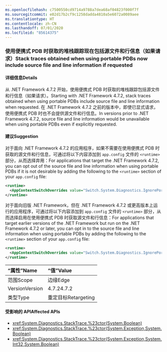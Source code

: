 ```yaml
---
ms.openlocfilehash: c7500550cd9714a9788a7dea68af04823f000f7f
ms.sourcegitcommit: e02d17b2cf9c1258dadda4810a5e6072a0089aee
ms.translationtype: HT
ms.contentlocale: zh-CN
ms.lasthandoff: 07/01/2020
ms.locfileid: "85614375"
---
```

### <a name="stack-traces-obtained-when-using-portable-pdbs-now-include-source-file-and-line-information-if-requested"></a><span data-ttu-id="8151d-101">使用便携式 PDB 时获取的堆栈跟踪现在包括源文件和行信息（如果请求）</span><span class="sxs-lookup"><span data-stu-id="8151d-101">Stack traces obtained when using portable PDBs now include source file and line information if requested</span></span>

#### <a name="details"></a><span data-ttu-id="8151d-102">详细信息</span><span class="sxs-lookup"><span data-stu-id="8151d-102">Details</span></span>

<span data-ttu-id="8151d-103">从 .NET Framework 4.7.2 开始，使用便携式 PDB 时获取的堆栈跟踪包括源文件和行信息（如果请求）。</span><span class="sxs-lookup"><span data-stu-id="8151d-103">Starting with .NET Framework 4.7.2, stack traces obtained when using portable PDBs include source file and line information when requested.</span></span> <span data-ttu-id="8151d-104">在 .NET Framework 4.7.2 之前的版本中，即使已显式请求，使用便携式 PDB 时也不会提供源文件和行信息。</span><span class="sxs-lookup"><span data-stu-id="8151d-104">In versions prior to .NET Framework 4.7.2, source file and line information would be unavailable when using portable PDBs even if explicitly requested.</span></span>

#### <a name="suggestion"></a><span data-ttu-id="8151d-105">建议</span><span class="sxs-lookup"><span data-stu-id="8151d-105">Suggestion</span></span>

<span data-ttu-id="8151d-106">对于面向 .NET Framework 4.7.2 的应用程序，如果不需要在使用便携式 PDB 时获取的源文件和行信息，可通过将以下内容添加到 `app.config` 文件的 `<runtime>` 部分，从而选择弃用：</span><span class="sxs-lookup"><span data-stu-id="8151d-106">For applications that target the .NET Framework 4.7.2, you can opt out of the source file and line information when using portable PDBs if it is not desirable by adding the following to the `<runtime>` section of your `app.config` file:</span></span>

```xml
<runtime>
  <AppContextSwitchOverrides value="Switch.System.Diagnostics.IgnorePortablePDBsInStackTraces=true" />
</runtime>
```

<span data-ttu-id="8151d-107">对于面向旧版 .NET Framework，但在 .NET Framework 4.7.2 或更高版本上运行的应用程序，可通过将以下内容添加到 `app.config` 文件的 `<runtime>` 部分，从而选择启用在使用便携式 PDB 时获取源文件和行信息：</span><span class="sxs-lookup"><span data-stu-id="8151d-107">For applications that target earlier versions of the .NET Framework but run on the .NET Framework 4.7.2 or later, you can opt in to the source file and line information when using portable PDBs by adding the following to the `<runtime>` section of your `app.config` file:</span></span>

```xml
<runtime>
  <AppContextSwitchOverrides value="Switch.System.Diagnostics.IgnorePortablePDBsInStackTraces=false" />
</runtime>
```

| <span data-ttu-id="8151d-108">“属性”</span><span class="sxs-lookup"><span data-stu-id="8151d-108">Name</span></span>    | <span data-ttu-id="8151d-109">“值”</span><span class="sxs-lookup"><span data-stu-id="8151d-109">Value</span></span>       |
|:--------|:------------|
| <span data-ttu-id="8151d-110">范围</span><span class="sxs-lookup"><span data-stu-id="8151d-110">Scope</span></span>   | <span data-ttu-id="8151d-111">边缘</span><span class="sxs-lookup"><span data-stu-id="8151d-111">Edge</span></span>        |
| <span data-ttu-id="8151d-112">Version</span><span class="sxs-lookup"><span data-stu-id="8151d-112">Version</span></span> | <span data-ttu-id="8151d-113">4.7.2</span><span class="sxs-lookup"><span data-stu-id="8151d-113">4.7.2</span></span>       |
| <span data-ttu-id="8151d-114">类型</span><span class="sxs-lookup"><span data-stu-id="8151d-114">Type</span></span>    | <span data-ttu-id="8151d-115">重定目标</span><span class="sxs-lookup"><span data-stu-id="8151d-115">Retargeting</span></span> |

#### <a name="affected-apis"></a><span data-ttu-id="8151d-116">受影响的 API</span><span class="sxs-lookup"><span data-stu-id="8151d-116">Affected APIs</span></span>

- <xref:System.Diagnostics.StackTrace.%23ctor(System.Boolean)>
- <xref:System.Diagnostics.StackTrace.%23ctor(System.Exception,System.Boolean)>
- <xref:System.Diagnostics.StackTrace.%23ctor(System.Exception,System.Int32,System.Boolean)>
